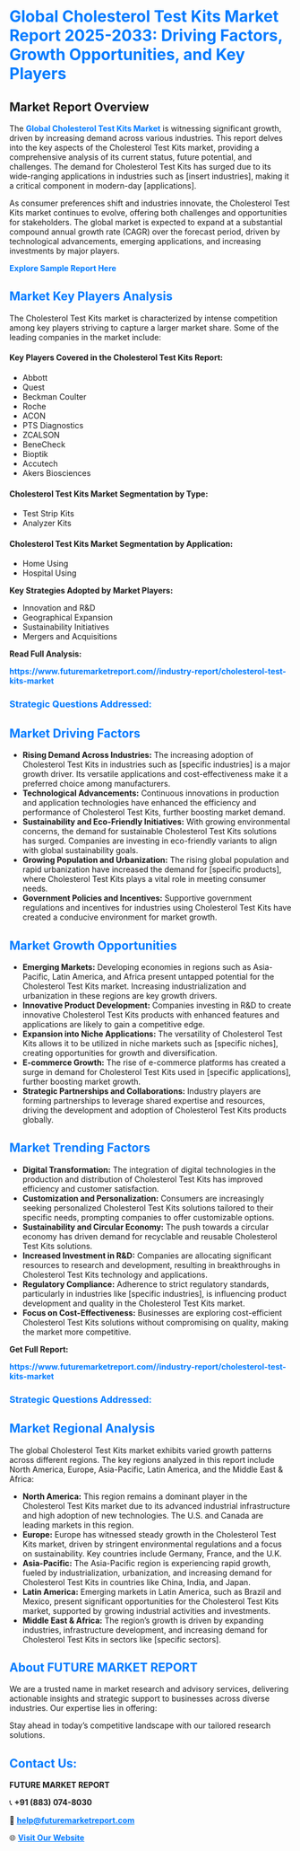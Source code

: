 <h1 style="color: #007BFF;">Global Cholesterol Test Kits Market Report 2025-2033: Driving Factors, Growth Opportunities, and Key Players</h1>

<section id="overview">
<h2>Market Report Overview</h2>
<p>The <a href="https://www.futuremarketreport.com//industry-report/cholesterol-test-kits-market" style="color: #007BFF; text-decoration: none;"><strong>Global Cholesterol Test Kits Market</strong></a> is witnessing significant growth, driven by increasing demand across various industries. This report delves into the key aspects of the Cholesterol Test Kits market, providing a comprehensive analysis of its current status, future potential, and challenges. The demand for Cholesterol Test Kits has surged due to its wide-ranging applications in industries such as [insert industries], making it a critical component in modern-day [applications].</p>
<p>As consumer preferences shift and industries innovate, the Cholesterol Test Kits market continues to evolve, offering both challenges and opportunities for stakeholders. The global market is expected to expand at a substantial compound annual growth rate (CAGR) over the forecast period, driven by technological advancements, emerging applications, and increasing investments by major players.</p>
</section>

<section id="overview">
<p><a href="https://www.futuremarketreport.com//request-sample/reportId=80117" style="color: #007BFF; text-decoration: none;"><strong>Explore Sample Report Here</strong></a></p>
</section>

<section id="key-players">
<h2 style="color: #007BFF;">Market Key Players Analysis</h2>
<p>The Cholesterol Test Kits market is characterized by intense competition among key players striving to capture a larger market share. Some of the leading companies in the market include:</p>
<h4>Key Players Covered in the Cholesterol Test Kits Report:</h4>
<ul><li>Abbott</li><li>Quest</li><li>Beckman Coulter</li><li>Roche</li><li>ACON</li><li>PTS Diagnostics</li><li>ZCALSON</li><li>BeneCheck</li><li>Bioptik</li><li>Accutech</li><li>Akers Biosciences</li></ul>
<h4>Cholesterol Test Kits Market Segmentation by Type:</h4>
<ul><li>Test Strip Kits</li><li>Analyzer Kits</li></ul>

<h4>Cholesterol Test Kits Market Segmentation by Application:</h4>
<ul><li>Home Using</li><li>Hospital Using</li></ul>
<p><strong>Key Strategies Adopted by Market Players:</strong></p>
<ul>
<li>Innovation and R&D</li>
<li>Geographical Expansion</li>
<li>Sustainability Initiatives</li>
<li>Mergers and Acquisitions</li>
</ul>
</section>

<section>
<p><strong>Read Full Analysis: </strong></p><a href="https://www.futuremarketreport.com//industry-report/cholesterol-test-kits-market" style="color: #007BFF; text-decoration: none;"><strong>https://www.futuremarketreport.com//industry-report/cholesterol-test-kits-market</strong></a>
<h3 style="color: #007BFF;">Strategic Questions Addressed:</h3>
</section>

<section id="driving-factors">
<h2 style="color: #007BFF;">Market Driving Factors</h2>
<ul>
<li><strong>Rising Demand Across Industries:</strong> The increasing adoption of Cholesterol Test Kits in industries such as [specific industries] is a major growth driver. Its versatile applications and cost-effectiveness make it a preferred choice among manufacturers.</li>
<li><strong>Technological Advancements:</strong> Continuous innovations in production and application technologies have enhanced the efficiency and performance of Cholesterol Test Kits, further boosting market demand.</li>
<li><strong>Sustainability and Eco-Friendly Initiatives:</strong> With growing environmental concerns, the demand for sustainable Cholesterol Test Kits solutions has surged. Companies are investing in eco-friendly variants to align with global sustainability goals.</li>
<li><strong>Growing Population and Urbanization:</strong> The rising global population and rapid urbanization have increased the demand for [specific products], where Cholesterol Test Kits plays a vital role in meeting consumer needs.</li>
<li><strong>Government Policies and Incentives:</strong> Supportive government regulations and incentives for industries using Cholesterol Test Kits have created a conducive environment for market growth.</li>
</ul>
</section>

<section id="growth-opportunities">
<h2 style="color: #007BFF;">Market Growth Opportunities</h2>
<ul>
<li><strong>Emerging Markets:</strong> Developing economies in regions such as Asia-Pacific, Latin America, and Africa present untapped potential for the Cholesterol Test Kits market. Increasing industrialization and urbanization in these regions are key growth drivers.</li>
<li><strong>Innovative Product Development:</strong> Companies investing in R&D to create innovative Cholesterol Test Kits products with enhanced features and applications are likely to gain a competitive edge.</li>
<li><strong>Expansion into Niche Applications:</strong> The versatility of Cholesterol Test Kits allows it to be utilized in niche markets such as [specific niches], creating opportunities for growth and diversification.</li>
<li><strong>E-commerce Growth:</strong> The rise of e-commerce platforms has created a surge in demand for Cholesterol Test Kits used in [specific applications], further boosting market growth.</li>
<li><strong>Strategic Partnerships and Collaborations:</strong> Industry players are forming partnerships to leverage shared expertise and resources, driving the development and adoption of Cholesterol Test Kits products globally.</li>
</ul>
</section>

<section id="trending-factors">
<h2 style="color: #007BFF;">Market Trending Factors</h2>
<ul>
<li><strong>Digital Transformation:</strong> The integration of digital technologies in the production and distribution of Cholesterol Test Kits has improved efficiency and customer satisfaction.</li>
<li><strong>Customization and Personalization:</strong> Consumers are increasingly seeking personalized Cholesterol Test Kits solutions tailored to their specific needs, prompting companies to offer customizable options.</li>
<li><strong>Sustainability and Circular Economy:</strong> The push towards a circular economy has driven demand for recyclable and reusable Cholesterol Test Kits solutions.</li>
<li><strong>Increased Investment in R&D:</strong> Companies are allocating significant resources to research and development, resulting in breakthroughs in Cholesterol Test Kits technology and applications.</li>
<li><strong>Regulatory Compliance:</strong> Adherence to strict regulatory standards, particularly in industries like [specific industries], is influencing product development and quality in the Cholesterol Test Kits market.</li>
<li><strong>Focus on Cost-Effectiveness:</strong> Businesses are exploring cost-efficient Cholesterol Test Kits solutions without compromising on quality, making the market more competitive.</li>
</ul>
</section>

<section>
<p><strong>Get Full Report: </strong></p><a href="https://www.futuremarketreport.com//industry-report/cholesterol-test-kits-market" style="color: #007BFF; text-decoration: none;"><strong>https://www.futuremarketreport.com//industry-report/cholesterol-test-kits-market</strong></a>
<h3 style="color: #007BFF;">Strategic Questions Addressed:</h3>
</section>


<section id="regional-analysis">
<h2 style="color: #007BFF;">Market Regional Analysis</h2>
<p>The global Cholesterol Test Kits market exhibits varied growth patterns across different regions. The key regions analyzed in this report include North America, Europe, Asia-Pacific, Latin America, and the Middle East & Africa:</p>
<ul>
<li><strong>North America:</strong> This region remains a dominant player in the Cholesterol Test Kits market due to its advanced industrial infrastructure and high adoption of new technologies. The U.S. and Canada are leading markets in this region.</li>
<li><strong>Europe:</strong> Europe has witnessed steady growth in the Cholesterol Test Kits market, driven by stringent environmental regulations and a focus on sustainability. Key countries include Germany, France, and the U.K.</li>
<li><strong>Asia-Pacific:</strong> The Asia-Pacific region is experiencing rapid growth, fueled by industrialization, urbanization, and increasing demand for Cholesterol Test Kits in countries like China, India, and Japan.</li>
<li><strong>Latin America:</strong> Emerging markets in Latin America, such as Brazil and Mexico, present significant opportunities for the Cholesterol Test Kits market, supported by growing industrial activities and investments.</li>
<li><strong>Middle East & Africa:</strong> The region’s growth is driven by expanding industries, infrastructure development, and increasing demand for Cholesterol Test Kits in sectors like [specific sectors].</li>
</ul>
</section>

<footer>
<h2 style="color: #007BFF;">About FUTURE MARKET REPORT</h2>
<p>We are a trusted name in market research and advisory services, delivering actionable insights and strategic support to businesses across diverse industries. Our expertise lies in offering:</p>

<p>Stay ahead in today’s competitive landscape with our tailored research solutions.</p>

<h2 style="color: #007BFF;">Contact Us:</h2>
<p><strong>FUTURE MARKET REPORT</strong></p>
<p>📞 <strong>+91 (883) 074-8030</strong></p>
<p>📧 <strong><a href="mailto:help@futuremarketreport.com" style="color: #007BFF;">help@futuremarketreport.com</a></strong></p>
<p>🌐 <strong><a href="https://www.futuremarketreport.com/" style="color: #007BFF;">Visit Our Website</a></strong></p>
</footer>